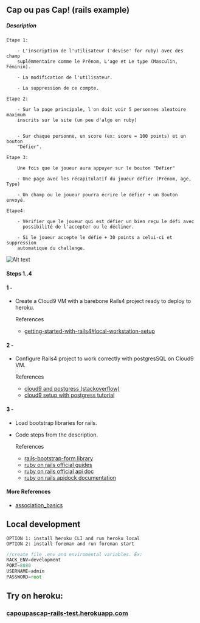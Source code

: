 ## Cap ou pas Cap! (rails example)


##### Description

	Etape 1:

        - L'inscription de l'utilisateur ('devise' for ruby) avec des champ
        suplémmentaire comme le Prénom, L'age et Le type (Masculin, Féminin).

        - La modification de l'utilisateur.

        - La suppression de ce compte.

	Etape 2:

        - Sur la page principale, l'on doit voir 5 personnes aleatoire maximum
        inscrits sur le site (un peu d'algo en ruby)


        - Sur chaque personne, un score (ex: score = 100 points) et un bouton
        "Défier".

	Etape 3:

        Une fois que le joueur aura appuyer sur le bouton "Défier"

        - Une page avec les récapitulatif du joueur défier (Prénom, age, Type)

        - Un champ ou le joueur pourra écrire le défier + un Bouton envoyé.

	Etape4:

        - Vérifier que le joueur qui est défier un bien reçu le défi avec
          possibilité de l'accepter ou le décliner.

        - Si le joueur accepte le défie + 30 points a celui-ci et suppression
		automatique du challenge.



![Alt text](https://s18.postimg.org/a920trreh/Untitled.jpg "Optional title")


#### Steps 1..4

#### 1 -

 * Create a Cloud9 VM with a barebone Rails4 project ready to deploy to heroku.

	References
 	* [getting-started-with-rails4#local-workstation-setup](https://devcenter.heroku.com/articles/getting-started-with-rails4#local-workstation-setup)

#### 2 -

 * Configure Rails4 project to work correctly with postgresSQL on Cloud9 VM.

	References
 	* [cloud9 and postgress (stackoverflow)](http://stackoverflow.com/questions/26545746/cloud9-postgres)
 	* [cloud9 setup with postgress tutorial](https://github.com/Aerogami/guides/wiki/Cloud9-workspace-setup-with-Rails-and-Postgresql)

#### 3 -

 * Load bootstrap libraries for rails.
 * Code steps from the description.

	References
 	* [rails-bootstrap-form library](https://github.com/bootstrap-ruby/rails-bootstrap-forms)
 	* [ruby on rails official guides](http://guides.rubyonrails.org)
 	* [ruby on rails official api doc](http://api.rubyonrails.org)
 	* [ruby on rails apidock documentation](http://apidock.com/rails/)

#### More References

 * [association_basics](http://guides.rubyonrails.org/association_basics.html)
 	
    
 ## Local development
 
    OPTION 1: install heroku CLI and run heroku local
	OPTION 2: install foreman and run foreman start
  
    
  
```javascript
//create file .env and enviromental variables. Ex:
RACK_ENV=development
PORT=8080
USERNAME=admin
PASSWORD=root
``` 



 

 ## Try on heroku: 
 ### [capoupascap-rails-test.herokuapp.com](capoupascap-rails-test.herokuapp.com)






